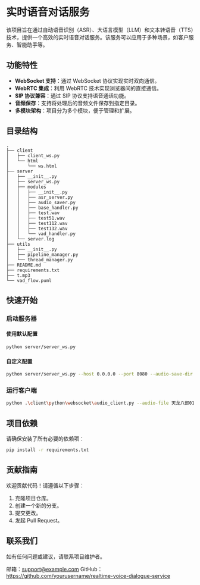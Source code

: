 # 实时语音对话服务

该项目旨在通过自动语音识别（ASR）、大语言模型（LLM）和文本转语音（TTS）技术，提供一个高效的实时语音对话服务。该服务可以应用于多种场景，如客户服务、智能助手等。

## 功能特性

- **WebSocket 支持**：通过 WebSocket 协议实现实时双向通信。
- **WebRTC 集成**：利用 WebRTC 技术实现浏览器间的直接通信。
- **SIP 协议兼容**：通过 SIP 协议支持语音通话功能。
- **音频保存**：支持将处理后的音频文件保存到指定目录。
- **多模块架构**：项目分为多个模块，便于管理和扩展。

## 目录结构

```
.
├── client
│   ├── client_ws.py
│   └── html
│       └── ws.html
├── server
│   ├── __init__.py
│   ├── server_ws.py
│   ├── modules
│   │   ├── __init__.py
│   │   ├── asr_server.py
│   │   ├── audio_saver.py
│   │   ├── base_handler.py
│   │   ├── test.wav
│   │   ├── test51.wav
│   │   ├── test112.wav
│   │   ├── test132.wav
│   │   └── vad_handler.py
│   └── server.log
├── utils
│   ├── __init__.py
│   ├── pipeline_manager.py
│   └── thread_manager.py
├── README.md
├── requirements.txt
├── t.mp3
└── vad_flow.puml
```

## 快速开始

### 启动服务器

#### 使用默认配置

```bash
python server/server_ws.py
```

#### 自定义配置

```bash
python server/server_ws.py --host 0.0.0.0 --port 8080 --audio-save-dir my_audio
```

### 运行客户端

```bash
python .\client\python\websocket\audio_client.py --audio-file 天龙八部0107.wav
```

## 项目依赖

请确保安装了所有必要的依赖项：

```bash
pip install -r requirements.txt
```

## 贡献指南

欢迎贡献代码！请遵循以下步骤：

1. 克隆项目仓库。
2. 创建一个新的分支。
3. 提交更改。
4. 发起 Pull Request。

## 联系我们

如有任何问题或建议，请联系项目维护者。

邮箱：support@example.com
GitHub：https://github.com/yourusername/realtime-voice-dialogue-service
